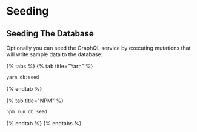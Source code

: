# Seeding

## Seeding The Database

Optionally you can seed the GraphQL service by executing mutations that will write sample data to the database:

{% tabs %}
{% tab title="Yarn" %}
```bash
yarn db:seed
```
{% endtab %}

{% tab title="NPM" %}
```bash
npm run db:seed
```
{% endtab %}
{% endtabs %}

